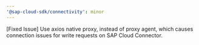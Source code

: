 ```yaml
---
'@sap-cloud-sdk/connectivity': minor
---
```


[Fixed Issue] Use axios native proxy, instead of proxy agent, which causes connection issues for write requests on SAP Cloud Connector.
